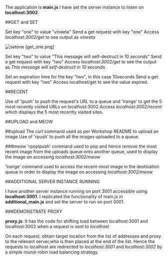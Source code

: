 The application is **main.js** I have set the server instance to listen on **localhost:3002**

##GET and SET

Set key "one" to value "vineeta"
Send a get request with key "one"
Access *localhost:3002/get* to see output as *vineeta*

![setone] [get_one.png]

Set key "two" to value "This message will self-destruct in 10 seconds"
Send a get request with key "two"
Access *localhost:3002/get* to see the output as *This message will self-destruct in 10 seconds*

Set an expiration time for the key "two", in this case 10seconds
Send a get request with key "two"
Access localhost/get to see the value expired.

##RECENT

Use of 'lpush' to push the request's URL to a queue and 'lrange' to get the 5 most recently visited URLs on localhost:3002
Access *localhost:3002/recent* which displays the 5 most recently visited sites.

##UPLOAD and MEOW

##upload
The *curl* command used as per Workshop README to upload an image
Use of 'rpush' to push all the images uploaded to a queue. 

###meow
'rpoplpush' command used to pop and hence remove the most recent image from the uploads queue onto another queue, used to display the image on accessing *localhost:3002/meow*

'lrange' command used to access the recent-most image in the destination queue in order to display the image on accessing *localhost:3002/meow*

##ADDITIONAL SERVER INSTANCE RUNNING

I have another server instance running on port 3001 accessible using **localhost:3001**. 
I replicated the functionality of main.js in **additional_main.js** and set the server to run on port 3001.

###DEMONSTRATE PROXY

**proxy.js**: It has the code for shifting load between localhost:3001 and localhost:3002 when a request is sent to *localhost*

On each request, obtain target location from the list of addresses and proxy to the relevant server,who is then placed at the end of the list.
Hence the requests to localhost are redirected to *localhost:3001* and *localhost:3002* by a simple round-robin load balancing strategy.



[setone]: get_one.png
